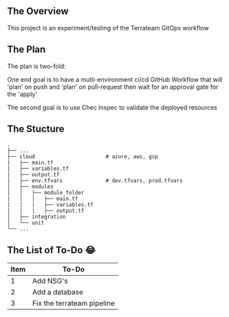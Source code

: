 ## The Overview

This project is an experiment/testing of the Terrateam GitOps workflow

## The Plan

The plan is two-fold:

One end goal is to have a mutli-environment ci/cd GitHub Workflow that will 'plan' on push and 'plan' on pull-request then wait for an approval gate for the 'apply'

The second goal is to use Chec Inspec to validate the deployed resources

## The Stucture
    .
    ├── ...
    ├── cloud                       # azure, aws, gcp
    |   ├── main.tf
    |   ├── variables.tf
    |   ├── output.tf
    |   ├── env.tfvars              # dev.tfvars, prod.tfvars                  
    │   ├── modules
    |   │   ├── module_folder
    |   |   |   ├── main.tf
    |   |   |   ├── variables.tf
    |   |   |   ├── output.tf     
    │   ├── integration         
    │   └── unit                
    └── ...

## The List of To-Do :joy:

| Item  | To-Do  |
| ------| ------------- |
| 1     | Add NSG's |
| 2     | Add a database |
| 3     | Fix the terrateam pipeline |